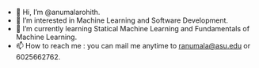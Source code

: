 - 👋 Hi, I’m @anumalarohith.
- 👀 I’m interested in Machine Learning and Software Development. 
- 🌱 I’m currently learning Statical Machine Learning and Fundamentals of Machine Learning.
- 📫 How to reach me : you can mail me anytime to ranumala@asu.edu or 6025662762.

<!---
anumalarohith/anumalarohith is a ✨ special ✨ repository because its `README.md` (this file) appears on your GitHub profile.
You can click the Preview link to take a look at your changes.
--->
